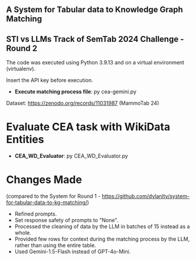 ## A System for Tabular data to Knowledge Graph Matching
## STI vs LLMs Track of SemTab 2024 Challenge - Round 2

The code was executed using Python 3.9.13 and on a virtual environment (virtualenv).

Insert the API key before execution. 

- **Execute matching process file**: py cea-gemini.py

Dataset: https://zenodo.org/records/11031987 (MammoTab 24)

# Evaluate CEA task with WikiData Entities
- **CEA_WD_Evaluator**: py CEA_WD_Evaluator.py

# Changes Made 
(compared to the System for Round 1 - https://github.com/dylanlty/system-for-tabular-data-to-kg-matching/)
- Refined prompts.
- Set response safety of prompts to "None".
- Processed the cleaning of data by the LLM in batches of 15 instead as a whole.
- Provided few rows for context during the matching process by the LLM, rather than using the entire table.
- Used Gemini-1.5-Flash instead of GPT-4o-Mini.






